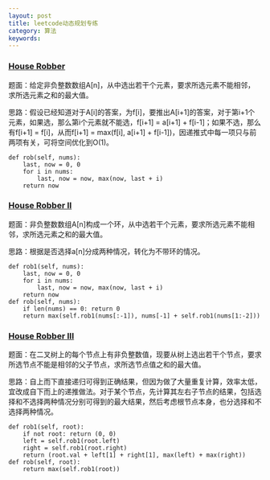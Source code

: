 ```yaml
---
layout: post
title: leetcode动态规划专练
category: 算法
keywords:
---
```


### [House Robber](https://leetcode.com/problems/house-robber/#/description)

题面：给定非负整数数组A[n]，从中选出若干个元素，要求所选元素不能相邻，求所选元素之和的最大值。

思路：假设已经知道对于A[i]的答案，为f[i]，要推出A[i+1]的答案，对于第i+1个元素，如果选，那么第i个元素就不能选，f[i+1] = a[i+1] + f[i-1]；如果不选，那么有f[i+1] = f[i]，从而f[i+1] = max(f[i], a[i+1] + f[i-1])，因递推式中每一项只与前两项有关，可将空间优化到O(1)。

```
def rob(self, nums):
    last, now = 0, 0
    for i in nums:
        last, now = now, max(now, last + i)
    return now
```

### [House Robber II](https://leetcode.com/problems/house-robber-ii/#/description)

题面：非负整数数组A[n]构成一个环，从中选若干个元素，要求所选元素不能相邻，求所选元素之和的最大值。

思路：根据是否选择a[n]分成两种情况，转化为不带环的情况。

```
def rob1(self, nums):
    last, now = 0, 0
    for i in nums:
        last, now = now, max(now, last + i)
    return now
def rob(self, nums):
    if len(nums) == 0: return 0
    return max(self.rob1(nums[:-1]), nums[-1] + self.rob1(nums[1:-2]))
```

### [House Robber III](https://leetcode.com/problems/house-robber-iii/#/description)

题面：在二叉树上的每个节点上有非负整数值，现要从树上选出若干个节点，要求所选节点不能是相邻的父子节点，求所选节点值之和的最大值。

思路：自上而下直接递归可得到正确结果，但因为做了大量重复计算，效率太低，宜改成自下而上的递推做法。对于某个节点，先计算其左右子节点的结果，包括选择和不选择两种情况分别可得到的最大结果，然后考虑根节点本身，也分选择和不选择两种情况。

```
def rob1(self, root):
    if not root: return (0, 0)
    left = self.rob1(root.left)
    right = self.rob1(root.right)
    return (root.val + left[1] + right[1], max(left) + max(right))
def rob(self, root):
    return max(self.rob1(root))
```
